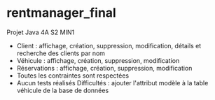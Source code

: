 # rentmanager_final
Projet Java 4A S2 MIN1
- Client : affichage, création, suppression, modification, détails et recherche des clients par nom
- Véhicule : affichage, création, suppression, modification
- Réservations : affichage, création, suppression, modification
- Toutes les contraintes sont respectées
- Aucun tests réalisés
Difficultés : ajouter l'attribut modèle à la table véhicule de la base de données

